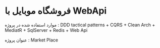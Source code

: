 # فروشگاه موبایل با WebApi

 موارد استفاده شده در پروژه : DDD tactical patterns + CQRS + Clean Arch + MediatR + SqlServer + Redis + Web Api
 
 عنوان پروژه : Market Place
